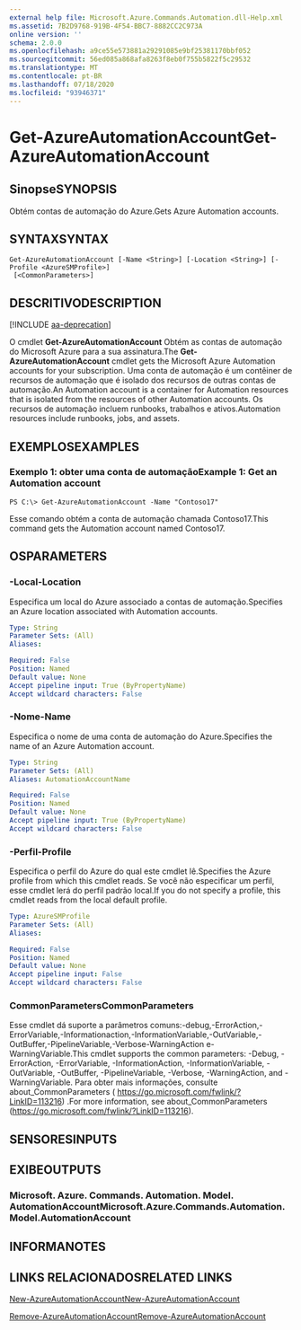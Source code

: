 ```yaml
---
external help file: Microsoft.Azure.Commands.Automation.dll-Help.xml
ms.assetid: 7B2D9768-919B-4F54-BBC7-8882CC2C973A
online version: ''
schema: 2.0.0
ms.openlocfilehash: a9ce55e573881a29291085e9bf25381170bbf052
ms.sourcegitcommit: 56ed085a868afa8263f8eb0f755b5822f5c29532
ms.translationtype: MT
ms.contentlocale: pt-BR
ms.lasthandoff: 07/18/2020
ms.locfileid: "93946371"
---
```

# <span data-ttu-id="838d9-101">Get-AzureAutomationAccount</span><span class="sxs-lookup"><span data-stu-id="838d9-101">Get-AzureAutomationAccount</span></span>

## <span data-ttu-id="838d9-102">Sinopse</span><span class="sxs-lookup"><span data-stu-id="838d9-102">SYNOPSIS</span></span>

<span data-ttu-id="838d9-103">Obtém contas de automação do Azure.</span><span class="sxs-lookup"><span data-stu-id="838d9-103">Gets Azure Automation accounts.</span></span>

## <span data-ttu-id="838d9-104">SYNTAX</span><span class="sxs-lookup"><span data-stu-id="838d9-104">SYNTAX</span></span>

```
Get-AzureAutomationAccount [-Name <String>] [-Location <String>] [-Profile <AzureSMProfile>]
 [<CommonParameters>]
```

## <span data-ttu-id="838d9-105">DESCRITIVO</span><span class="sxs-lookup"><span data-stu-id="838d9-105">DESCRIPTION</span></span>

[!INCLUDE [aa-deprecation](../include/aa-deprecation.md)]

<span data-ttu-id="838d9-106">O cmdlet **Get-AzureAutomationAccount** Obtém as contas de automação do Microsoft Azure para a sua assinatura.</span><span class="sxs-lookup"><span data-stu-id="838d9-106">The **Get-AzureAutomationAccount** cmdlet gets the Microsoft Azure Automation accounts for your subscription.</span></span>
<span data-ttu-id="838d9-107">Uma conta de automação é um contêiner de recursos de automação que é isolado dos recursos de outras contas de automação.</span><span class="sxs-lookup"><span data-stu-id="838d9-107">An Automation account is a container for Automation resources that is isolated from the resources of other Automation accounts.</span></span>
<span data-ttu-id="838d9-108">Os recursos de automação incluem runbooks, trabalhos e ativos.</span><span class="sxs-lookup"><span data-stu-id="838d9-108">Automation resources include runbooks, jobs, and assets.</span></span>

## <span data-ttu-id="838d9-109">EXEMPLOS</span><span class="sxs-lookup"><span data-stu-id="838d9-109">EXAMPLES</span></span>

### <span data-ttu-id="838d9-110">Exemplo 1: obter uma conta de automação</span><span class="sxs-lookup"><span data-stu-id="838d9-110">Example 1: Get an Automation account</span></span>
```
PS C:\> Get-AzureAutomationAccount -Name "Contoso17"
```

<span data-ttu-id="838d9-111">Esse comando obtém a conta de automação chamada Contoso17.</span><span class="sxs-lookup"><span data-stu-id="838d9-111">This command gets the Automation account named Contoso17.</span></span>

## <span data-ttu-id="838d9-112">OS</span><span class="sxs-lookup"><span data-stu-id="838d9-112">PARAMETERS</span></span>

### <span data-ttu-id="838d9-113">-Local</span><span class="sxs-lookup"><span data-stu-id="838d9-113">-Location</span></span>
<span data-ttu-id="838d9-114">Especifica um local do Azure associado a contas de automação.</span><span class="sxs-lookup"><span data-stu-id="838d9-114">Specifies an Azure location associated with Automation accounts.</span></span>

```yaml
Type: String
Parameter Sets: (All)
Aliases: 

Required: False
Position: Named
Default value: None
Accept pipeline input: True (ByPropertyName)
Accept wildcard characters: False
```

### <span data-ttu-id="838d9-115">-Nome</span><span class="sxs-lookup"><span data-stu-id="838d9-115">-Name</span></span>
<span data-ttu-id="838d9-116">Especifica o nome de uma conta de automação do Azure.</span><span class="sxs-lookup"><span data-stu-id="838d9-116">Specifies the name of an Azure Automation account.</span></span>

```yaml
Type: String
Parameter Sets: (All)
Aliases: AutomationAccountName

Required: False
Position: Named
Default value: None
Accept pipeline input: True (ByPropertyName)
Accept wildcard characters: False
```

### <span data-ttu-id="838d9-117">-Perfil</span><span class="sxs-lookup"><span data-stu-id="838d9-117">-Profile</span></span>
<span data-ttu-id="838d9-118">Especifica o perfil do Azure do qual este cmdlet lê.</span><span class="sxs-lookup"><span data-stu-id="838d9-118">Specifies the Azure profile from which this cmdlet reads.</span></span>
<span data-ttu-id="838d9-119">Se você não especificar um perfil, esse cmdlet lerá do perfil padrão local.</span><span class="sxs-lookup"><span data-stu-id="838d9-119">If you do not specify a profile, this cmdlet reads from the local default profile.</span></span>

```yaml
Type: AzureSMProfile
Parameter Sets: (All)
Aliases: 

Required: False
Position: Named
Default value: None
Accept pipeline input: False
Accept wildcard characters: False
```

### <span data-ttu-id="838d9-120">CommonParameters</span><span class="sxs-lookup"><span data-stu-id="838d9-120">CommonParameters</span></span>
<span data-ttu-id="838d9-121">Esse cmdlet dá suporte a parâmetros comuns:-debug,-ErrorAction,-ErrorVariable,-Informationaction,-InformationVariable,-OutVariable,-OutBuffer,-PipelineVariable,-Verbose-WarningAction e-WarningVariable.</span><span class="sxs-lookup"><span data-stu-id="838d9-121">This cmdlet supports the common parameters: -Debug, -ErrorAction, -ErrorVariable, -InformationAction, -InformationVariable, -OutVariable, -OutBuffer, -PipelineVariable, -Verbose, -WarningAction, and -WarningVariable.</span></span> <span data-ttu-id="838d9-122">Para obter mais informações, consulte about_CommonParameters ( https://go.microsoft.com/fwlink/?LinkID=113216) .</span><span class="sxs-lookup"><span data-stu-id="838d9-122">For more information, see about_CommonParameters (https://go.microsoft.com/fwlink/?LinkID=113216).</span></span>

## <span data-ttu-id="838d9-123">SENSORES</span><span class="sxs-lookup"><span data-stu-id="838d9-123">INPUTS</span></span>

## <span data-ttu-id="838d9-124">EXIBE</span><span class="sxs-lookup"><span data-stu-id="838d9-124">OUTPUTS</span></span>

### <span data-ttu-id="838d9-125">Microsoft. Azure. Commands. Automation. Model. AutomationAccount</span><span class="sxs-lookup"><span data-stu-id="838d9-125">Microsoft.Azure.Commands.Automation.Model.AutomationAccount</span></span>

## <span data-ttu-id="838d9-126">INFORMA</span><span class="sxs-lookup"><span data-stu-id="838d9-126">NOTES</span></span>

## <span data-ttu-id="838d9-127">LINKS RELACIONADOS</span><span class="sxs-lookup"><span data-stu-id="838d9-127">RELATED LINKS</span></span>

[<span data-ttu-id="838d9-128">New-AzureAutomationAccount</span><span class="sxs-lookup"><span data-stu-id="838d9-128">New-AzureAutomationAccount</span></span>](./New-AzureAutomationAccount.md)

[<span data-ttu-id="838d9-129">Remove-AzureAutomationAccount</span><span class="sxs-lookup"><span data-stu-id="838d9-129">Remove-AzureAutomationAccount</span></span>](./Remove-AzureAutomationAccount.md)


